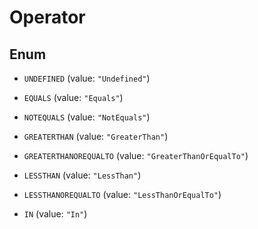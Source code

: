 

# Operator

## Enum


* `UNDEFINED` (value: `"Undefined"`)

* `EQUALS` (value: `"Equals"`)

* `NOTEQUALS` (value: `"NotEquals"`)

* `GREATERTHAN` (value: `"GreaterThan"`)

* `GREATERTHANOREQUALTO` (value: `"GreaterThanOrEqualTo"`)

* `LESSTHAN` (value: `"LessThan"`)

* `LESSTHANOREQUALTO` (value: `"LessThanOrEqualTo"`)

* `IN` (value: `"In"`)



